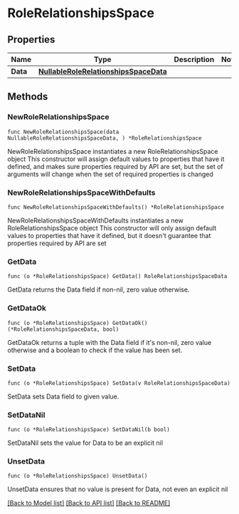 # RoleRelationshipsSpace

## Properties

Name | Type | Description | Notes
------------ | ------------- | ------------- | -------------
**Data** | [**NullableRoleRelationshipsSpaceData**](RoleRelationshipsSpaceData.md) |  | 

## Methods

### NewRoleRelationshipsSpace

`func NewRoleRelationshipsSpace(data NullableRoleRelationshipsSpaceData, ) *RoleRelationshipsSpace`

NewRoleRelationshipsSpace instantiates a new RoleRelationshipsSpace object
This constructor will assign default values to properties that have it defined,
and makes sure properties required by API are set, but the set of arguments
will change when the set of required properties is changed

### NewRoleRelationshipsSpaceWithDefaults

`func NewRoleRelationshipsSpaceWithDefaults() *RoleRelationshipsSpace`

NewRoleRelationshipsSpaceWithDefaults instantiates a new RoleRelationshipsSpace object
This constructor will only assign default values to properties that have it defined,
but it doesn't guarantee that properties required by API are set

### GetData

`func (o *RoleRelationshipsSpace) GetData() RoleRelationshipsSpaceData`

GetData returns the Data field if non-nil, zero value otherwise.

### GetDataOk

`func (o *RoleRelationshipsSpace) GetDataOk() (*RoleRelationshipsSpaceData, bool)`

GetDataOk returns a tuple with the Data field if it's non-nil, zero value otherwise
and a boolean to check if the value has been set.

### SetData

`func (o *RoleRelationshipsSpace) SetData(v RoleRelationshipsSpaceData)`

SetData sets Data field to given value.


### SetDataNil

`func (o *RoleRelationshipsSpace) SetDataNil(b bool)`

 SetDataNil sets the value for Data to be an explicit nil

### UnsetData
`func (o *RoleRelationshipsSpace) UnsetData()`

UnsetData ensures that no value is present for Data, not even an explicit nil

[[Back to Model list]](../README.md#documentation-for-models) [[Back to API list]](../README.md#documentation-for-api-endpoints) [[Back to README]](../README.md)


